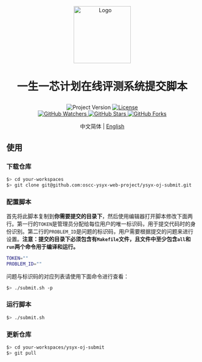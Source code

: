 <p align="center">
    <img alt="Logo" src="https://github.com/oscc-ysyx-web-project/ysyx-oj-system/blob/main/srcs/frontend/public/img/logo.png" width="150">
</p>

<h1>
    <p align="center">一生一芯计划在线评测系统提交脚本</p>
</h1>

<p align="center">
    <a title="Project Version">
        <img alt="Project Version" src="https://img.shields.io/badge/version-1.0.0-brightgreen" />
    </a>
    <a title="License" target="_blank" href="https://github.com/oscc-ysyx-web-project/ysyx-oj-submit/blob/master/LICENSE">
        <img alt="License" src="https://img.shields.io/github/license/oscc-ysyx-web-project/ysyx-oj-submit.svg" />
    </a>
    <br/>
    <a title="GitHub Watchers" target="_blank" href="https://github.com/oscc-ysyx-web-project/ysyx-oj-submit/watchers">
        <img alt="GitHub Watchers" src="https://img.shields.io/github/watchers/oscc-ysyx-web-project/ysyx-oj-submit.svg?label=Watchers&style=social" />
    </a>
    <a title="GitHub Stars" target="_blank" href="https://github.com/oscc-ysyx-web-project/ysyx-oj-submit/stargazers">
        <img alt="GitHub Stars" src="https://img.shields.io/github/stars/oscc-ysyx-web-project/ysyx-oj-submit.svg?label=Stars&style=social" />
    </a>
    <a title="GitHub Forks" target="_blank" href="https://github.com/oscc-ysyx-web-project/ysyx-oj-submit/network/members">
        <img alt="GitHub Forks" src="https://img.shields.io/github/forks/oscc-ysyx-web-project/ysyx-oj-submit.svg?label=Forks&style=social" />
    </a>
</p>

<p align="center">中文简体 | <a title="English" href="README.md">English</a></p>

## 使用

### 下载仓库

```sh
$> cd your-workspaces
$> git clone git@github.com:oscc-ysyx-web-project/ysyx-oj-submit.git
```

### 配置脚本

首先将此脚本复制到**你需要提交的目录下**，然后使用编辑器打开脚本修改下面两行。第一行的`TOKEN`是管理员分配给每位用户的唯一标识码，用于提交代码时的身份识别。第二行的`PROBLEM_ID`是问题的标识码，用户需要根据提交的问题来进行设置。**注意：提交的目录下必须包含有`Makefile`文件，且文件中至少包含`all`和`run`两个命令用于编译和运行。**

```sh
TOKEN=""
PROBLEM_ID=""
```

问题与标识码的对应列表请使用下面命令进行查看：

```sh
$> ./submit.sh -p
```

### 运行脚本

```sh
$> ./submit.sh
```

### 更新仓库

```sh
$> cd your-workspaces/ysyx-oj-submit
$> git pull
```

